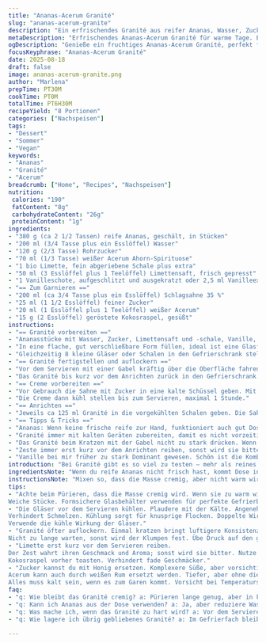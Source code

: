 ```yaml
---
title: "Ananas-Acerum Granité"
slug: "ananas-acerum-granite"
description: "Ein erfrischendes Granité aus reifer Ananas, Wasser, Zucker, Limette, Vanille und dem besonderen Ahorn-Spirituosen Acerum. Die Mischung wird fein püriert, eingefroren und später mit einer aromatisierten Schlagsahne und gerösteter Kokosnuss garniert. Leicht umgearbeitete Mengen, Austausch von Zutaten und eine fein abgestimmte Zubereitungsreihenfolge sorgen für eine neue Geschmackserfahrung und Textur. Perfekt für warme Tage, wenn man etwas Fruchtiges mit leichter Alkoholnote will, ohne Gluten, Eier oder Nüsse."
metaDescription: "Erfrischendes Ananas-Acerum Granité für warme Tage. Ein fruchtiger Genuss mit leichter Alkoholnote; glutenfrei und ohne Nüsse."
ogDescription: "Genieße ein fruchtiges Ananas-Acerum Granité, perfekt für heiße Tage. Erfrischendes Dessert mit einem Hauch Vanille."
focusKeyphrase: "Ananas-Acerum Granité"
date: 2025-08-18
draft: false
image: ananas-acerum-granite.png
author: "Marlena"
prepTime: PT30M
cookTime: PT0M
totalTime: PT6H30M
recipeYield: "8 Portionen"
categories: ["Nachspeisen"]
tags:
- "Dessert"
- "Sommer"
- "Vegan"
keywords:
- "Ananas"
- "Granité"
- "Acerum"
breadcrumb: ["Home", "Recipes", "Nachspeisen"]
nutrition: 
 calories: "190"
 fatContent: "8g"
 carbohydrateContent: "26g"
 proteinContent: "1g"
ingredients:
- "380 g (ca 2 1/2 Tassen) reife Ananas, geschält, in Stücken"
- "200 ml (3/4 Tasse plus ein Esslöffel) Wasser"
- "120 g (2/3 Tasse) Rohrzucker"
- "70 ml (1/3 Tasse) weißer Acerum Ahorn-Spirituose"
- "1 bio Limette, fein abgeriebene Schale plus extra"
- "50 ml (3 Esslöffel plus 1 Teelöffel) Limettensaft, frisch gepresst"
- "1 Vanilleschote, aufgeschlitzt und ausgekratzt oder 2,5 ml Vanilleextrakt"
- "== Zum Garnieren =="
- "200 ml (ca 3/4 Tasse plus ein Esslöffel) Schlagsahne 35 %"
- "25 ml (1 1/2 Esslöffel) feiner Zucker"
- "20 ml (1 Esslöffel plus 1 Teelöffel) weißer Acerum"
- "15 g (2 Esslöffel) geröstete Kokosraspel, gesüßt"
instructions:
- "== Granité vorbereiten =="
- "Ananasstücke mit Wasser, Zucker, Limettensaft und -schale, Vanille, sowie 70 ml Acerum in einen starken Mixer geben. Auf höchster Stufe fein pürieren, bis keine Stückchen mehr zu sehen sind. Nicht zu lange mixen, sonst wird es warm. Eine dickliche, homogene Masse soll entstehen, die die Süße cremig trägt."
- "In eine flache, gut verschließbare Form füllen, ideal ist eine Glasform 20x20 cm. Mit Frischhaltefolie luftdicht abdecken, damit keine Gefriergerüche ansetzen. Für ca 5 bis 6 Stunden ins Gefrierfach stellen, bis die Oberfläche wirklich fest ist – aber nicht komplett durchgefroren wie Eisblock. Je nach Gefrierung kann es 6 Stunden dauern."
- "Gleichzeitig 8 kleine Gläser oder Schalen in den Gefrierschrank stellen, damit sie gut kühlen. Das macht am Ende einen großen Unterschied, hier passiert kein schmelzen vor dem Servieren."
- "== Granité fertigstellen und auflockern =="
- "Vor dem Servieren mit einer Gabel kräftig über die Oberfläche fahren und stochern, bis sich kristalline, flockige Stücke ablösen. Kräftige Bewegungen, aber nicht so, dass es matschig wird. Die Struktur soll luftig und locker sein, mit einer kleinen Körnung. Diese Textur erkennen: glatte Stellen aufbrechen, dann darf das kristalline Aroma auf der Zunge knistern."
- "Das Granité bis kurz vor dem Anrichten zurück in den Gefrierschrank geben – falls die Schnipsel zu weich werden, lohnt es sich, wieder kurzfristig zu kühlen."
- "== Creme vorbereiten =="
- "Vor Gebrauch die Sahne mit Zucker in eine kalte Schüssel geben. Mit dem Handmixer auf mittlerer Stufe schlagen, bis sich weiche Spitzen bilden. Vorsichtig den restlichen Acerum in einem dünnen Strahl zufügen, während weiter geschlagen wird, bis die Sahne die Standfestigkeit zurückbekommt. Das ist der Unterschied zu reinem Schlag – die Aromen intensivieren, aber man muss aufpassen, nicht zu überschlagen, sonst trennt sich die Creme."
- "Die Creme dann kühl stellen bis zum Servieren, maximal 1 Stunde."
- "== Anrichten =="
- "Jeweils ca 125 ml Granité in die vorgekühlten Schalen geben. Die Sahne großzügig darauf setzen. Etwas geröstete Kokosraspel darüber streuen, noch ein paar Limettenzesten auflegen für Frische und einen leichten Zitrus-Kick. Sofort servieren – langsam zergeht das kristalline Teil zu süßer Flüssigkeit, wirkt dann nicht mehr spannend."
- "== Tipps & Tricks =="
- "Ananas: Wenn keine frische reife zur Hand, funktioniert auch gut Dosensäurefreie, aber Wasseranteil reduzieren, sonst zu flüssig. Statt Acerum kannst du weißen Rum oder Cachaça nehmen, gibt auch Tiefe, aber Ahornnote fehlt dann. Zucker kann ersetzt werden durch Honig oder Agavensirup, für komplexere Süße; dann langsam vorsichtig dosieren."
- "Granité immer mit kalten Geräten zubereiten, damit es nicht vorzeitig schmilzt. Gefrierzeit je nach Tiefkühltemp schwanken, wenn zu weich, länger kühlen und öfter mit Gabel lockern. Sahne: ungesüßte Kokosmilch mit etwas Guarkernmehl klappt auch als vegane Alternative, jedoch fällt die Standfestigkeit schlechter aus."
- "Das Granité beim Kratzen mit der Gabel nicht zu stark drücken. Wenn es zu eisig ist, 10 Minuten vorher rausstellen, die Oberfläche antauen lassen – so bekommst du mehr Krümel statt Klumpen."
- "Zeste immer erst kurz vor dem Anrichten reiben, sonst wird sie bitter. Und weil sie so aromatisch ist, in kleinen Mengen geben."
- "Vanille bei mir früher zu stark Dominant gewesen. Schön ist die Kombination mit Limette, die sie etwas hebt aber nicht überlagert. Vanille-Extrakt nimmt die Gefahr der Bitternoten bei schlechtem Vanillemark effektiv raus."
introduction: "Bei Granité gibt es so viel zu testen – mehr als reines Eis. Die feine Eiskristallstruktur, der Balanceakt zwischen Zucker, Säure und Alkohol gibt ihm Leben. Früher nasskalt und grob vom Gefrierfach, heute mit stärkerer Aromenführung. Mit Ahorn-Spirituose Acerum habe ich eine ganz eigene Note gefunden: nicht zu süß, nicht zu alkoholisch, aber erdig und frisch zugleich. Ananas und Limette bringen Säure und Frucht, Vanille Wärme. Kleine Texturen wie Kokos treffen den Crunch und machen den Abschluss spannend. Vorsicht Form und Timing: Wer zu lange wartet, hat einen Klumpen und keinen Flockenwirbel. Ein richtiger Sommertraum – wenn man ihn nicht verhaut."
ingredientsNote: "Wenn du reife Ananas nicht frisch hast, kommt Dose infrage – dann Wasser reduzieren, sonst wird das Granité zu wässrig. Zucker kann mit Rohrzucker oder Kokosblütenzucker ersetzt werden – langsam probieren, je nach Süßkraft. Vanille immer frisch oder gutes echtes Extrakt nehmen, billige Aromen können den Geschmack runterziehen. Acerum ist eine feine Spezialität, ersetzt durch weißen Rum oder Agavenspirituose. Kokosflocken gut toasten, sonst wird es fade. Sahne unbedingt kalt zum Aufschlagen bereitstellen, sonst wirds nichts mit Standfestigkeit. Bei Allergien lässt sich Sahne durch Schlagkokos mit Stabilisator ersetzen, aber Textur geht dann zurück. Limettenschale nicht in falsches Timing reiben, Minze als Extra-Kick auch möglich, gibt aber anderes Parfüm."
instructionsNote: "Mixen so, dass die Masse cremig, aber nicht warm wird – sonst zu glatt, kein Strukturspiel. Wichtig: Form dicht abdecken vor dem Einfrieren, feuchtigkeitsaufnahme vermeiden. Zwischenzeitlich 1x oder 2x leicht durchkratzen mit Gabel ermöglicht auflockerung, gibt luftige Körnchen statt Eisblock. So erkennt man den richtigen Zeitpunkt: keine flüssigen Stellen, aber auch kein Stein. Beim Aufschlagen der Creme nicht zu lange, sonst trennt sie. Den Spirituosenzuschuss in dünnem Strahl, während des Schlagens, gibt Geschmeidigkeit und Aroma. Garnieren gerade kurz vor dem Servieren, sonst verliert die Limettenzeste Kraft und die Kokosraspel werden feucht. Eine kalte Schale ist essentiell, sonst verliert man schnell die granularen Charakter. Wenn Granité zu fest, vorher 5–10 Minuten antauen lassen, nicht mehr – sonst Schmelzen und Klumpenbildung."
tips:
- "Achte beim Pürieren, dass die Masse cremig wird. Wenn sie zu warm wird, ist die Struktur futsch. Mixe kurz, keine Hitze.
Weiche Stücke. Formsichere Glasbehälter verwenden für perfekte Gefrierbedingungen."
- "Die Gläser vor dem Servieren kühlen. Plaudere mit der Kälte. Angenehm für die Textur.
Verhindert Schmelzen. Kühlung sorgt für knusprige Flocken. Doppelte Wirkung.
Verwende die kühle Wirkung der Gläser."
- "Granité öfter auflockern. Einmal kratzen bringt luftigere Konsistenz.
Nicht zu lange warten, sonst wird der Klumpen fest. Übe Druck auf den gefrorenen Block aus. Machen wwwar."
- "Limette erst kurz vor dem Servieren reiben.
Der Zest wahrt ihren Geschmack und Aroma; sonst wird sie bitter. Nutze kleine Mengen.
Kokosraspel vorher toasten. Verhindert fade Geschmäcker."
- "Zucker kannst du mit Honig ersetzen. Komplexere Süße, aber vorsichtig dosieren.
Acerum kann auch durch weißen Rum ersetzt werden. Tiefer, aber ohne die Ahornnote.
Alles muss kalt sein, wenn es zum Garen kommt. Vorsicht bei Temperaturschwankungen."
faq:
- "q: Wie bleibt das Granité cremig? a: Pürieren lange genug, aber in kurzen Intervallen. Wenn warm, ist die Struktur futsch. Kurze Pausen helfen."
- "q: Kann ich Ananas aus der Dose verwenden? a: Ja, aber reduziere Wasseranteil. Ansonsten wird es wässrig. Frische ist besten. Dose nur im Notfall."
- "q: Was mache ich, wenn das Granité zu hart wird? a: Vor dem Servieren 10 Minuten antauen lassen. So wird die Textur lockers. Nicht zu lange draußen lassen."
- "q: Wie lagere ich übrig gebliebenes Granité? a: Im Gefrierfach bleibt es gut. Vor dem Servieren wieder auflockern. Bereite kühl und fest gefüllt auf."

---
```

